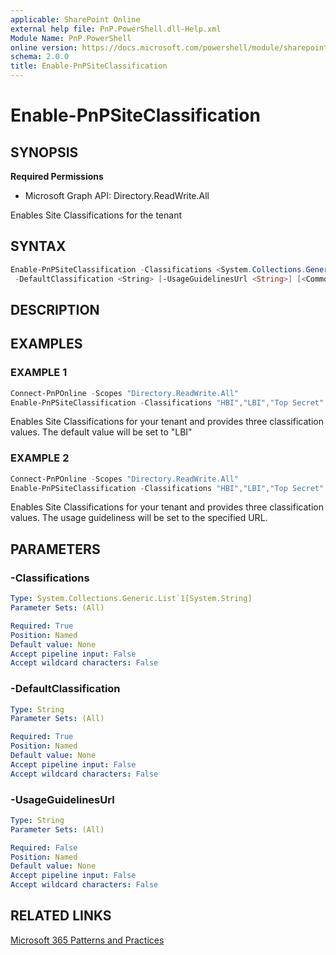 ```yaml
---
applicable: SharePoint Online
external help file: PnP.PowerShell.dll-Help.xml
Module Name: PnP.PowerShell
online version: https://docs.microsoft.com/powershell/module/sharepoint-pnp/enable-pnpsiteclassification
schema: 2.0.0
title: Enable-PnPSiteClassification
---
```


# Enable-PnPSiteClassification

## SYNOPSIS

**Required Permissions**

  * Microsoft Graph API: Directory.ReadWrite.All

Enables Site Classifications for the tenant

## SYNTAX

```powershell
Enable-PnPSiteClassification -Classifications <System.Collections.Generic.List`1[System.String]>
 -DefaultClassification <String> [-UsageGuidelinesUrl <String>] [<CommonParameters>]
```

## DESCRIPTION

## EXAMPLES

### EXAMPLE 1
```powershell
Connect-PnPOnline -Scopes "Directory.ReadWrite.All"
Enable-PnPSiteClassification -Classifications "HBI","LBI","Top Secret" -DefaultClassification "LBI"
```

Enables Site Classifications for your tenant and provides three classification values. The default value will be set to "LBI"

### EXAMPLE 2
```powershell
Connect-PnPOnline -Scopes "Directory.ReadWrite.All"
Enable-PnPSiteClassification -Classifications "HBI","LBI","Top Secret" -UsageGuidelinesUrl https://aka.ms/m365pnp
```

Enables Site Classifications for your tenant and provides three classification values. The usage guideliness will be set to the specified URL.

## PARAMETERS

### -Classifications

```yaml
Type: System.Collections.Generic.List`1[System.String]
Parameter Sets: (All)

Required: True
Position: Named
Default value: None
Accept pipeline input: False
Accept wildcard characters: False
```

### -DefaultClassification

```yaml
Type: String
Parameter Sets: (All)

Required: True
Position: Named
Default value: None
Accept pipeline input: False
Accept wildcard characters: False
```

### -UsageGuidelinesUrl

```yaml
Type: String
Parameter Sets: (All)

Required: False
Position: Named
Default value: None
Accept pipeline input: False
Accept wildcard characters: False
```

## RELATED LINKS

[Microsoft 365 Patterns and Practices](https://aka.ms/m365pnp)